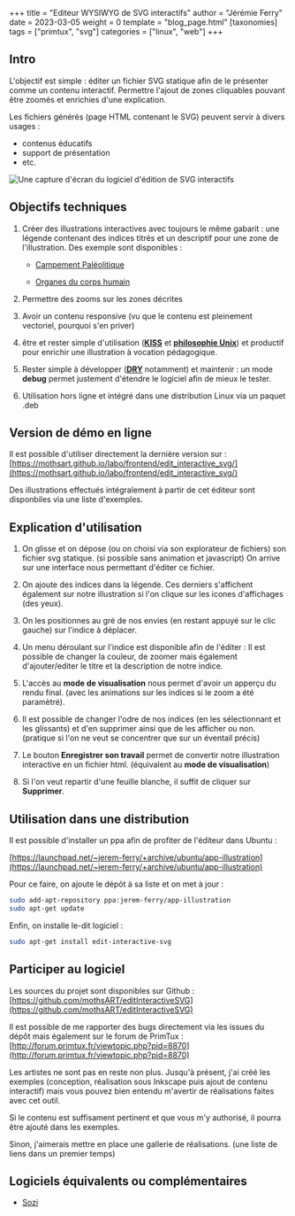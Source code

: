+++
title = "Editeur WYSIWYG de SVG interactifs"
author = "Jérémie Ferry"
date = 2023-03-05
weight = 0
template = "blog_page.html"
[taxonomies]
tags = ["primtux", "svg"]
categories = ["linux", "web"]
+++

## Intro

L'objectif est simple : éditer un fichier SVG statique afin de le présenter comme un contenu interactif. 
Permettre l'ajout de zones cliquables pouvant être zoomés et enrichies d'une explication.

Les fichiers générés (page HTML contenant le SVG) peuvent servir à divers usages :

- contenus éducatifs
- support de présentation
- etc.

![Une capture d'écran du logiciel d'édition de SVG interactifs](../../images/editeur_svg/editeur_svg_exemple.png)

## Objectifs techniques

1. Créer des illustrations interactives avec toujours le même gabarit : une légende contenant des indices titrés et un descriptif pour une zone de l'illustration.
Des exemple sont disponibles : 

    * [Campement Paléolitique](https://mothsart.github.io/labo/frontend/edit_interactive_svg/examples/campement.html)

    * [Organes du corps humain](https://mothsart.github.io/labo/frontend/edit_interactive_svg/examples/organes.html)

2. Permettre des zooms sur les zones décrites

3. Avoir un contenu responsive (vu que le contenu est pleinement vectoriel, pourquoi s'en priver)

4. être et rester simple d'utilisation (**[KISS](https://fr.wikipedia.org/wiki/Principe_KISS)** et **[philosophie Unix](https://fr.wikipedia.org/wiki/Philosophie_d%27Unix)**) et productif pour enrichir une illustration à vocation pédagogique.

5. Rester simple à développer (**[DRY](https://en.wikipedia.org/wiki/Don%27t_repeat_yourself)** notamment) et maintenir : un mode **debug** permet justement d'étendre le logiciel afin de mieux le tester.

6. Utilisation hors ligne et intégré dans une distribution Linux via un paquet .deb

## Version de démo en ligne

Il est possible d'utiliser directement la dernière version sur :
[https://mothsart.github.io/labo/frontend/edit_interactive_svg/](https://mothsart.github.io/labo/frontend/edit_interactive_svg/)

Des illustrations effectués intégralement à partir de cet éditeur sont disponbiles via une liste d'exemples.

## Explication d'utilisation

1. On glisse et on dépose (ou on choisi via son explorateur de fichiers) son fichier svg statique. (si possible sans animation et javascript)
On arrive sur une interface nous permettant d'éditer ce fichier.

2. On ajoute des indices dans la légende. Ces derniers s'affichent également sur notre illustration si l'on clique sur les icones d'affichages (des yeux).

3. On les positionnes au gré de nos envies (en restant appuyé sur le clic gauche) sur l'indice à déplacer.

4. Un menu déroulant sur l'indice est disponible afin de l'éditer :
Il est possible de changer la couleur, de zoomer mais également d'ajouter/editer le titre et la description de notre indice.

5. L'accès au **mode de visualisation** nous permet d'avoir un apperçu du rendu final. (avec les animations sur les indices si le zoom a été paramètré).

6. Il est possible de changer l'odre de nos indices (en les sélectionnant et les glissants) et d'en supprimer ainsi que de les afficher ou non. (pratique si l'on ne veut se concentrer que sur un éventail précis)

6. Le bouton **Enregistrer son travail** permet de convertir notre illustration interactive en un fichier html. (équivalent au **mode de visualisation**)

7. Si l'on veut repartir d'une feuille blanche, il suffit de cliquer sur **Supprimer**.

## Utilisation dans une distribution

Il est possible d'installer un ppa afin de profiter de l'éditeur dans Ubuntu :

[https://launchpad.net/~jerem-ferry/+archive/ubuntu/app-illustration](https://launchpad.net/~jerem-ferry/+archive/ubuntu/app-illustration)

Pour ce faire, on ajoute le dépôt à sa liste et on met à jour :

```sh
sudo add-apt-repository ppa:jerem-ferry/app-illustration
sudo apt-get update
```

Enfin, on installe le-dit logiciel :

```sh
sudo apt-get install edit-interactive-svg
```

## Participer au logiciel

Les sources du projet sont disponibles sur Github : [https://github.com/mothsART/editInteractiveSVG](https://github.com/mothsART/editInteractiveSVG)

Il est possible de me rapporter des bugs directement via les issues du dépôt mais également sur le forum de PrimTux :
[http://forum.primtux.fr/viewtopic.php?pid=8870](http://forum.primtux.fr/viewtopic.php?pid=8870)

Les artistes ne sont pas en reste non plus.
Jusqu'à présent, j'ai créé les exemples (conception, réalisation sous Inkscape puis ajout de contenu interactif) mais vous pouvez bien entendu m'avertir de réalisations faites avec cet outil.

Si le contenu est suffisament pertinent et que vous m'y authorisé, il pourra être ajouté dans les exemples.

Sinon, j'aimerais mettre en place une gallerie de réalisations. (une liste de liens dans un premier temps)

## Logiciels équivalents ou complémentaires

* [Sozi](http://sozi.baierouge.fr/pages/10-about-fr.html)


